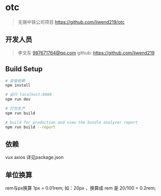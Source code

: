 # otc
> 无锡中铁公司项目
> https://github.com/liwend219/otc

## 开发人员
> 李文东
> 987671764@qq.com
> github: https://github.com/liwend219

## Build Setup

``` bash
# 安装依赖
npm install

# 运行 localhost:8080
npm run dev

# 打包生产
npm run build

# build for production and view the bundle analyzer report
npm run build --report
```

## 依赖
vux axios 详见package.json

## 单位换算

rem与px换算
1px = 0.01rem;
如：20px ，换算成 rem 是  20/100 = 0.2rem;
